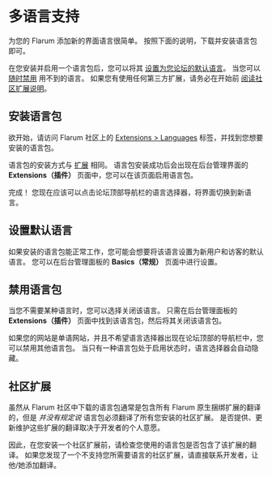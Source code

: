 # 多语言支持

为您的 Flarum 添加新的界面语言很简单。 按照下面的说明，下载并安装语言包即可。

在您安装并启用一个语言包后，您可以将其 [设置为您论坛的默认语言](#设置默认语言)。 当您可以 [随时禁用](#禁用语言包) 用不到的语言。 如果您有使用任何第三方扩展，请务必在开始前 [阅读社区扩展说明](#社区扩展)。

## 安装语言包

欲开始，请访问 Flarum 社区上的 [Extensions > Languages](https://discuss.flarum.org/t/languages) 标签，并找到您想要安装的语言包。

语言包的安装方式与 [扩展](extensions.md) 相同。 语言包安装成功后会出现在后台管理界面的 **Extensions（插件）** 页面中，您可以在该页面启用语言包。

完成！ 您现在应该可以点击论坛顶部导航栏的语言选择器，将界面切换到新语言。

## 设置默认语言

如果安装的语言包能正常工作，您可能会想要将该语言设置为新用户和访客的默认语言。 您可以在后台管理面板的 **Basics（常规）** 页面中进行设置。

## 禁用语言包

当您不需要某种语言时，您可以选择关闭该语言。 只需在后台管理面板的 **Extensions（插件）** 页面中找到该语言包，然后将其关闭该语言包。

如果您的网站是单语网站，并且不希望语言选择器出现在论坛顶部的导航栏中，您可以禁用其他语言包。 当只有一种语言包处于启用状态时，语言选择器会自动隐藏。

## 社区扩展

虽然从 Flarum 社区中下载的语言包通常是包含所有 Flarum 原生捆绑扩展的翻译的，但是 _并没有规定说_ 语言包必须翻译了所有您安装的社区扩展。 是否提供、更新维护这些扩展的翻译取决于开发者的个人意愿。

因此，在您安装一个社区扩展前，请检查您使用的语言包是否包含了该扩展的翻译。 如果您发现了一个不支持您所需要语言的社区扩展，请直接联系开发者，让他/她添加翻译。
